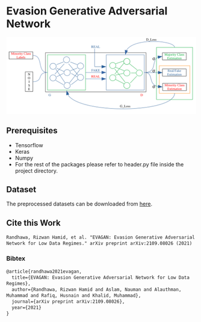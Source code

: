 # Evasion Generative Adversarial Network

![](EVAGAN.svg "EVAGAN Architecture")


## Prerequisites
* Tensorflow
* Keras
* Numpy
* For the rest of the packages please refer to header.py file inside the project directory.

## Dataset
The preprocessed datasets can be downloaded from [here](https://drive.google.com/drive/folders/1sOUEK0Cgpm_P_uxpBydTzGXbJdPISGnU?usp=sharing).
## Cite this Work
```
Randhawa, Rizwan Hamid, et al. "EVAGAN: Evasion Generative Adversarial Network for Low Data Regimes." arXiv preprint arXiv:2109.08026 (2021)
```
### Bibtex
```
@article{randhawa2021evagan,
  title={EVAGAN: Evasion Generative Adversarial Network for Low Data Regimes},
  author={Randhawa, Rizwan Hamid and Aslam, Nauman and Alauthman, Muhammad and Rafiq, Husnain and Khalid, Muhammad},
  journal={arXiv preprint arXiv:2109.08026},
  year={2021}
}

```